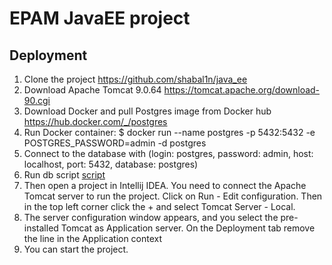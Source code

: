 # EPAM JavaEE project
## Deployment
1. Clone the project https://github.com/shabal1n/java_ee
2. Download Apache Tomcat 9.0.64 https://tomcat.apache.org/download-90.cgi
3. Download Docker and pull Postgres image from Docker hub https://hub.docker.com/_/postgres
4. Run Docker container: $ docker run --name postgres -p 5432:5432 -e POSTGRES_PASSWORD=admin -d postgres
5. Connect to the database with (login: postgres, password: admin, host: localhost, port: 5432, database: postgres)
6. Run db script [script](EPAM_oracle_create.sql)
7. Then open a project in Intellij IDEA. You need to connect the Apache Tomcat server to run the project. Click on Run - Edit configuration. Then in the top left corner click the + and select Tomcat Server - Local.
8. The server configuration window appears, and you select the pre-installed Tomcat as Application server. On the Deployment tab remove the line in the Application context
9. You can start the project.

